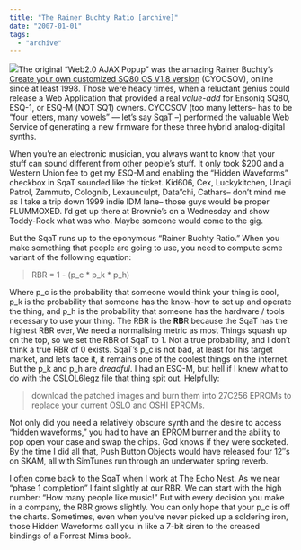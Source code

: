 ```yaml
---
title: "The Rainer Buchty Ratio [archive]"
date: "2007-01-01"
tags: 
  - "archive"
---
```


![](images/buchty.png)The original “Web2.0 AJAX Popup” was the amazing Rainer Buchty’s [Create your own customized SQ80 OS V1.8 version](http://itec.uka.de/~buchty/sq80/customize.html) (CYOCSOV), online since at least 1998. Those were heady times, when a reluctant genius could release a Web Application that provided a real _value-add_ for Ensoniq SQ80, ESQ-1, or ESQ-M (NOT SQ1) owners. CYOCSOV (too many letters– has to be “four letters, many vowels” — let’s say SqaT –) performed the valuable Web Service of generating a new firmware for these three hybrid analog-digital synths.

When you’re an electronic musician, you always want to know that your stuff can sound different from other people’s stuff. It only took $200 and a Western Union fee to get my ESQ-M and enabling the “Hidden Waveforms” checkbox in SqaT sounded like the ticket. Kid606, Cex, Luckykitchen, Unagi Patrol, Zammuto, Colognib, Lexaunculpt, Data”chi, Cathars– don’t mind me as I take a trip down 1999 indie IDM lane– those guys would be proper FLUMMOXED. I’d get up there at Brownie’s on a Wednesday and show Toddy-Rock what was who. Maybe someone would come to the gig.

But the SqaT runs up to the eponymous “Rainer Buchty Ratio.” When you make something that people are going to use, you need to compute some variant of the following equation:

> RBR = 1 - (p\_c \* p\_k \* p\_h)

Where p\_c is the probability that someone would think your thing is cool, p\_k is the probability that someone has the know-how to set up and operate the thing, and p\_h is the probability that someone has the hardware / tools necessary to use your thing. The RBR is the **RB**R because the SqaT has the highest RBR ever, We need a normalising metric as most Things squash up on the top, so we set the RBR of SqaT to 1. Not a true probability, and I don’t think a true RBR of 0 exists. SqaT’s p\_c is not bad, at least for his target market, and let’s face it, it remains one of the coolest things on the internet. But the p\_k and p\_h are _dreadful_. I had an ESQ-M, but hell if I knew what to do with the OSLOL6legz file that thing spit out. Helpfully:

> download the patched images and burn them into 27C256 EPROMs to replace your current OSLO and OSHI EPROMs.

Not only did you need a relatively obscure synth and the desire to access “hidden waveforms,” you had to have an EPROM burner and the ability to pop open your case and swap the chips. God knows if they were socketed. By the time I did all that, Push Button Objects would have released four 12″s on SKAM, all with SimTunes run through an underwater spring reverb.

I often come back to the SqaT when I work at The Echo Nest. As we near “phase 1 completion” I faint slightly at our RBR. We can start with the high number: “How many people like music!” But with every decision you make in a company, the RBR grows slightly. You can only hope that your p\_c is off the charts. Sometimes, even when you’ve never picked up a soldering iron, those Hidden Waveforms call you in like a 7-bit siren to the creased bindings of a Forrest Mims book.
